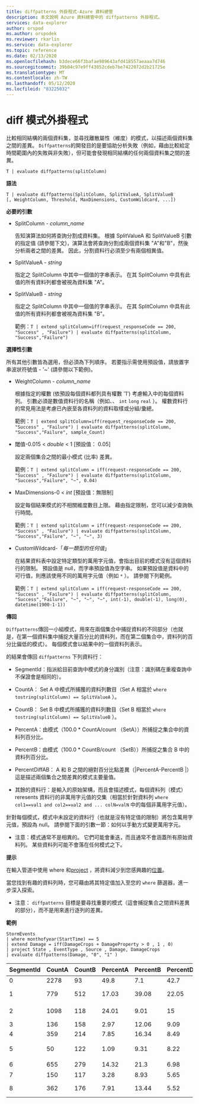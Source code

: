 ```yaml
---
title: diffpatterns 外掛程式-Azure 資料總管
description: 本文說明 Azure 資料總管中的 diffpatterns 外掛程式。
services: data-explorer
author: orspod
ms.author: orspodek
ms.reviewer: rkarlin
ms.service: data-explorer
ms.topic: reference
ms.date: 02/13/2020
ms.openlocfilehash: b3dece66f3bafae989643afd418557aeaaa7d746
ms.sourcegitcommit: 39b04c97e9ff43052cdeb7be7422072d2b21725e
ms.translationtype: MT
ms.contentlocale: zh-TW
ms.lasthandoff: 05/12/2020
ms.locfileid: "83225032"
---
```

# <a name="diff-patterns-plugin"></a>diff 模式外掛程式

比較相同結構的兩個資料集，並尋找離散屬性（維度）的模式，以描述兩個資料集之間的差異。
 `Diffpatterns`的開發目的是要協助分析失敗（例如，藉由比較給定時間範圍內的失敗與非失敗），但可能會發現相同結構的任何兩個資料集之間的差異。 

```kusto
T | evaluate diffpatterns(splitColumn)
```


**語法**

`T | evaluate diffpatterns(SplitColumn, SplitValueA, SplitValueB [, WeightColumn, Threshold, MaxDimensions, CustomWildcard, ...])` 

**必要的引數**

* SplitColumn - *column_name*

    告知演算法如何將查詢分割成資料集。 根據 SplitValueA 和 SplitValueB 引數的指定值 (請參閱下文)，演算法會將查詢分割成兩個資料集 "A"和"B"，然後分析兩者之間的差異。 因此，分割資料行必須至少有兩個相異值。

* SplitValueA - *string*

    指定之 SplitColumn 中其中一個值的字串表示。 在其 SplitColumn 中具有此值的所有資料列都會被視為資料集 "A"。

* SplitValueB - *string*

    指定之 SplitColumn 中其中一個值的字串表示。 在其 SplitColumn 中具有此值的所有資料列都會被視為資料集 "B"。

    範例：`T | extend splitColumn=iff(request_responseCode == 200, "Success" , "Failure") | evaluate diffpatterns(splitColumn, "Success","Failure") `

**選擇性引數**

所有其他引數皆為選用，但必須為下列順序。 若要指示需使用預設值，請放置字串波狀符號值 - '~' (請參閱以下範例)。

* WeightColumn - *column_name*

    根據指定的權數 (依預設每個資料都列具有權數 '1') 考慮輸入中的每個資料列。 引數必須是數值資料行的名稱（例如、、 `int` `long` `real` ）。
    權數資料行的常見用法是考慮已內嵌至各資料列的資料取樣或分組/彙總。
    
    範例：`T | extend splitColumn=iff(request_responseCode == 200, "Success" , "Failure") | evaluate diffpatterns(splitColumn, "Success","Failure", sample_Count) `

* 閾值-0.015 < *double* < 1 [預設值： 0.05]

    設定兩個集合之間的最小模式 (比率) 差異。

    範例：`T | extend splitColumn = iff(request-responseCode == 200, "Success" , "Failure") | evaluate diffpatterns(splitColumn, "Success","Failure", "~", 0.04)`

* MaxDimensions-0 < *int* [預設值：無限制]

    設定每個結果模式的不相關維度數目上限。 藉由指定限制，您可以減少查詢執行時間。

    範例：`T | extend splitColumn = iff(request-responseCode == 200, "Success" , "Failure") | evaluate diffpatterns(splitColumn, "Success","Failure", "~", "~", 3)`

* CustomWildcard-「*每一類型的任何值*」

    在結果資料表中設定特定類型的萬用字元值，會指出目前的模式沒有這個資料行的限制。
    預設值是 null，而字串預設值為空字串。 如果預設值是資料中的可行值，則應該使用不同的萬用字元值（例如 `*` ）。
    請參閱下列範例。

    範例：`T | extend splitColumn = iff(request-responseCode == 200, "Success" , "Failure") | evaluate diffpatterns(splitColumn, "Success","Failure", "~", "~", "~", int(-1), double(-1), long(0), datetime(1900-1-1))`

**傳回**

`Diffpatterns`傳回一小組模式，用來在兩個集合中捕捉資料的不同部分（也就是，在第一個資料集中捕捉大量百分比的資料列，而在第二個集合中，資料列的百分比偏低的模式）。 每個模式會以結果中的一個資料列表示。

的結果會傳回 `diffpatterns` 下列資料行：

* SegmentId：指派給目前查詢中模式的身分識別（注意：識別碼在重複查詢中不保證會是相同的）。

* CountA： Set A 中模式所捕獲的資料列數目（Set A 相當於 `where tostring(splitColumn) == SplitValueA` ）。

* CountB： Set B 中模式所捕獲的資料列數目（Set B 相當於 `where tostring(splitColumn) == SplitValueB` ）。

* PercentA：由模式（100.0 * CountA/count （SetA））所捕捉之集合中的資料列百分比。

* PercentB：由模式（100.0 * CountB/count （SetB））所捕捉之集合 B 中的資料列百分比。

* PercentDiffAB： A 和 B 之間的絕對百分比點差異（|PercentA-PercentB |）這是描述兩個集合之間差異的模式主要量值。

* 其餘的資料行：是輸入的原始架構，而且會描述模式，每個資料列（模式） reresents 資料行的非萬用字元值的交集（相當於針對資料列 `where col1==val1 and col2==val2 and ... colN=valN` 中的每個非萬用字元值）。

針對每個模式，模式中未設定的資料行（也就是沒有特定值的限制）將包含萬用字元值，預設為 null。 請參閱下面的引數一節：如何以手動方式變更萬用字元。

* 注意：模式通常不是相異的。 它們可能會重迭，而且通常不會涵蓋所有原始資料列。 某些資料列可能不會落在任何模式之下。


**提示**

在輸入管道中使用 where 和[project](./projectoperator.md) ，將資料減少到您感興趣的[位置](./whereoperator.md)。

當您找到有趣的資料列時，您可藉由將其特定值加入至您的 `where` 篩選器，進一步深入探索。

* 注意： `diffpatterns` 目標是要尋找重要的模式（這會捕捉集合之間資料差異的部分），而不是用來進行逐列的差異。

**範例**

<!-- csl: https://help.kusto.windows.net:443/Samples -->
```kusto
StormEvents 
| where monthofyear(StartTime) == 5
| extend Damage = iff(DamageCrops + DamageProperty > 0 , 1 , 0)
| project State , EventType , Source , Damage, DamageCrops
| evaluate diffpatterns(Damage, "0", "1" )
```

|SegmentId|CountA|CountB|PercentA|PercentB|PercentDiffAB|State|EventType|來源|DamageCrops|
|---|---|---|---|---|---|---|---|---|---|
|0|2278|93|49.8|7.1|42.7||Hail||0|
|1|779|512|17.03|39.08|22.05||Thunderstorm Wind|||
|2|1098|118|24.01|9.01|15|||Trained Spotter|0|
|3|136|158|2.97|12.06|9.09|||Newspaper||
|4|359|214|7.85|16.34|8.49||Flash Flood|||
|5|50|122|1.09|9.31|8.22|愛荷華州||||
|6|655|279|14.32|21.3|6.98|||執法機關||
|7|150|117|3.28|8.93|5.65||Flood|||
|8|362|176|7.91|13.44|5.52|||Emergency Manager||
